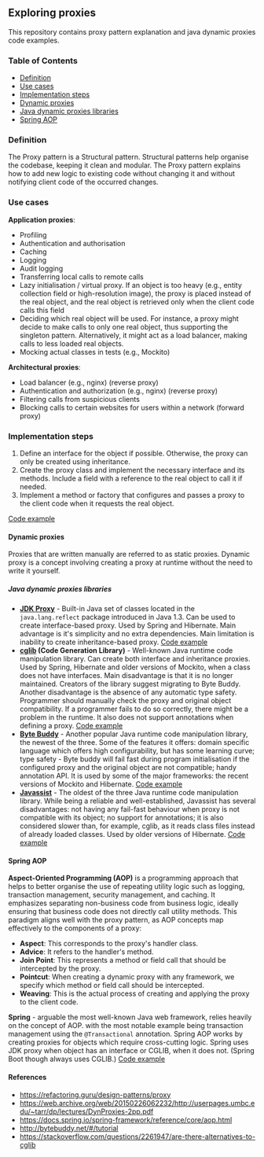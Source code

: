 ## Exploring proxies

This repository contains proxy pattern explanation and java dynamic proxies code examples.

### Table of Contents

- [Definition](#definition)
- [Use cases](#use-cases)
- [Implementation steps](#implementation-steps)
- [Dynamic proxies](#dynamic-proxies)
- [Java dynamic proxies libraries](#java-dynamic-proxies-libraries)
- [Spring AOP](#spring-aop)

### Definition

The Proxy pattern is a Structural pattern. Structural patterns help organise the codebase, keeping it clean and modular. The Proxy pattern explains how to add new logic to existing code without changing it and without notifying client code of the occurred changes.

### Use cases

**Application proxies**:
- Profiling
- Authentication and authorisation
- Caching
- Logging
- Audit logging
- Transferring local calls to remote calls
- Lazy initialisation / virtual proxy. If an object is too heavy (e.g., entity collection field or high-resolution image), the proxy is placed instead of the real object, and the real object is retrieved only when the client code calls this field
- Deciding which real object will be used. For instance, a proxy might decide to make calls to only one real object, thus supporting the singleton pattern. Alternatively, it might act as a load balancer, making calls to less loaded real objects.
- Mocking actual classes in tests (e.g., Mockito)

**Architectural proxies**:
- Load balancer (e.g., nginx) (reverse proxy)
- Authentication and authorization (e.g., nginx) (reverse proxy)
- Filtering calls from suspicious clients
- Blocking calls to certain websites for users within a network (forward proxy)

### Implementation steps

1. Define an interface for the object if possible. Otherwise, the proxy can only be created using inheritance.
2. Create the proxy class and implement the necessary interface and its methods. Include a field with a reference to the real object to call it if needed.
3. Implement a method or factory that configures and passes a proxy to the client code when it requests the real object.

[Code example](BasicProxyExample%2Fsrc%2Fmain%2Fjava%2Fcom%2Fgithub%2Fdennispronin%2Fexploring%2Fproxy%2Fbasic%2Fexample%2FBasicProxyExample.java)

#### Dynamic proxies

Proxies that are written manually are referred to as static proxies. Dynamic proxy is a concept involving creating a proxy at runtime without the need to write it yourself.

##### Java dynamic proxies libraries
- **[JDK Proxy](https://docs.oracle.com/javase/8/docs/technotes/guides/reflection/proxy.html)** - Built-in Java set of classes located in the <code>java.lang.reflect</code> package introduced in Java 1.3. Can be used to create interface-based proxy. Used by Spring and Hibernate. Main advantage is it's simplicity and no extra dependencies. Main limitation is inability to create inheritance-based proxy. [Code example](DynamicProxyExample%2Fsrc%2Fmain%2Fjava%2Fcom%2Fgithub%2Fdennispronin%2Fexploring%2Fproxy%2Fdynamic%2Fexample%2Fjdk%2FJDKProxyExample.java)
- **[cglib](https://github.com/cglib/cglib) (Code Generation Library)** - Well-known Java runtime code manipulation library. Can create both interface and inheritance proxies. Used by Spring, Hibernate and older versions of Mockito, when a class does not have interfaces. Main disadvantage is that it is no longer maintained. Creators of the library suggest migrating to Byte Buddy. Another disadvantage is the absence of any automatic type safety. Programmer should manually check the proxy and original object compatibility. If a programmer fails to do so correctly, there might be a problem in the runtime. It also does not support annotations when defining a proxy. [Code example](DynamicProxyExample%2Fsrc%2Fmain%2Fjava%2Fcom%2Fgithub%2Fdennispronin%2Fexploring%2Fproxy%2Fdynamic%2Fexample%2Fcglib%2FCglibProxyExample.java)
- **[Byte Buddy](https://github.com/raphw/byte-buddy)** - Another popular Java runtime code manipulation library, the newest of the three. Some of the features it offers: domain specific language which offers high configurability, but has some learning curve; type safety - Byte buddy will fail fast during program initialisation if the configured proxy and the original object are not compatible; handy annotation API. It is used by some of the major frameworks: the recent versions of Mockito and Hibernate. [Code example](DynamicProxyExample%2Fsrc%2Fmain%2Fjava%2Fcom%2Fgithub%2Fdennispronin%2Fexploring%2Fproxy%2Fdynamic%2Fexample%2Fbytebuddy%2FByteBuddyProxyExample.java)
- **[Javassist](https://github.com/jboss-javassist/javassist)** - The oldest of the three Java runtime code manipulation library. While being a reliable and well-established, Javassist has several disadvantages: not having any fail-fast behaviour when proxy is not compatible with its object; no support for annotations; it is also considered slower than, for example, cglib, as it reads class files instead of already loaded classes. Used by older versions of Hibernate. [Code example](DynamicProxyExample%2Fsrc%2Fmain%2Fjava%2Fcom%2Fgithub%2Fdennispronin%2Fexploring%2Fproxy%2Fdynamic%2Fexample%2Fjavassist%2FJavassistProxyExample.java)

#### Spring AOP

**Aspect-Oriented Programming (AOP)** is a programming approach that helps to better organise the use of repeating utility logic such as logging, transaction management, security management, and caching. It emphasizes separating non-business code from business logic, ideally ensuring that business code does not directly call utility methods. This paradigm aligns well with the proxy pattern, as AOP concepts map effectively to the components of a proxy:

- **Aspect**: This corresponds to the proxy's handler class.
- **Advice**: It refers to the handler's method.
- **Join Point**: This represents a method or field call that should be intercepted by the proxy.
- **Pointcut**: When creating a dynamic proxy with any framework, we specify which method or field call should be intercepted.
- **Weaving**: This is the actual process of creating and applying the proxy to the client code.

**Spring** - arguable the most well-known Java web framework, relies heavily on the concept of AOP. with the most notable example being transaction management using the <code>@Transactional</code> annotation. Spring AOP works by creating proxies for objects which require cross-cutting logic. Spring uses JDK proxy when object has an interface or CGLIB, when it does not. (Spring Boot though always uses CGLIB.) [Code example](SpringProxyExample%2Fsrc%2Fmain%2Fjava%2Fcom%2Fgithub%2Fdennispronin%2Fexploring%2Fproxy%2Fspring%2Fexample%2FSpringProxyExampleApplication.java)

#### References

- https://refactoring.guru/design-patterns/proxy
- https://web.archive.org/web/20150226062232/http://userpages.umbc.edu/~tarr/dp/lectures/DynProxies-2pp.pdf
- https://docs.spring.io/spring-framework/reference/core/aop.html
- http://bytebuddy.net/#/tutorial
- https://stackoverflow.com/questions/2261947/are-there-alternatives-to-cglib